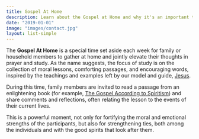 ```yaml
---
title: Gospel At Home
description: Learn about the Gospel at Home and why it's an important tool to help you and your family on your spiritual journey.
date: "2019-01-01"
image: "images/contact.jpg"
layout: list-simple
---
```


The **Gospel At Home** is a special time set aside each week for family or household members to gather
at home and jointly elevate their thoughts in prayer and study. As the name suggests,
the focus of study is on the collection of moral lessons, comforting passages, and encouraging words,
inspired by the teachings and examples left by our model and guide, [Jesus](/about/jesus).

During this time, family members are invited to read a passage from an enlightening book 
(for example, [The Gospel According to Spiritism](/books/gospel-according-spiritism))
and share comments and reflections, often relating the lesson to the events of their current lives.	      	

This is a powerful moment, not only for fortifying the moral and emotional strengths of the participants,
but also for strengthening ties, both among the individuals and with the good spirits that look after them.


